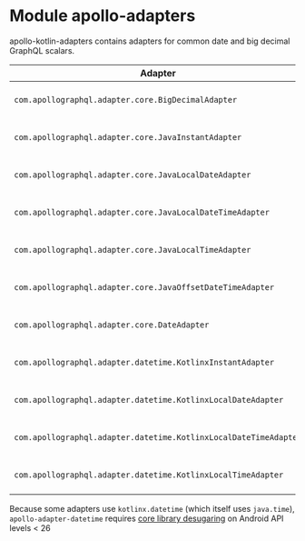 # Module apollo-adapters

apollo-kotlin-adapters contains adapters for common date and big decimal GraphQL scalars.

| Adapter                                                          | Artifact                | Description                                                                                         |
|------------------------------------------------------------------|-------------------------|-----------------------------------------------------------------------------------------------------|
| `com.apollographql.adapter.core.BigDecimalAdapter`               | apollo-adapter-core     | For a Multiplatform `com.apollographql.apollo.adapter.BigDecimal` class holding big decimal values |
| `com.apollographql.adapter.core.JavaInstantAdapter`              | apollo-adapter-core     | For `java.time.Instant` ISO8601 dates                                                               |
| `com.apollographql.adapter.core.JavaLocalDateAdapter`            | apollo-adapter-core     | For `java.time.LocalDate` ISO8601 dates                                                             |
| `com.apollographql.adapter.core.JavaLocalDateTimeAdapter`        | apollo-adapter-core     | For `java.time.LocalDateTime` ISO8601 dates                                                         |
| `com.apollographql.adapter.core.JavaLocalTimeAdapter`            | apollo-adapter-core     | For `java.time.LocalTime` ISO8601 dates                                                             |
| `com.apollographql.adapter.core.JavaOffsetDateTimeAdapter`       | apollo-adapter-core     | For `java.time.OffsetDateTime` ISO8601 dates                                                        |
| `com.apollographql.adapter.core.DateAdapter`                     | apollo-adapter-core     | For `java.util.Date` ISO8601 dates                                                                  |
| `com.apollographql.adapter.datetime.KotlinxInstantAdapter`       | apollo-adapter-datetime | For `kotlinx.datetime.Instant` ISO8601 dates                                                        |
| `com.apollographql.adapter.datetime.KotlinxLocalDateAdapter`     | apollo-adapter-datetime | For `kotlinx.datetime.LocalDate` ISO8601 dates                                                      |
| `com.apollographql.adapter.datetime.KotlinxLocalDateTimeAdapter` | apollo-adapter-datetime | For `kotlinx.datetime.LocalDateTime` ISO8601 dates                                                  |
| `com.apollographql.adapter.datetime.KotlinxLocalTimeAdapter`     | apollo-adapter-datetime | For `kotlinx.datetime.LocalTime` ISO8601 dates                                                      |

Because some adapters use `kotlinx.datetime` (which itself uses `java.time`), `apollo-adapter-datetime` requires [core library desugaring](https://developer.android.com/studio/write/java8-support#library-desugaring) on Android API levels < 26
